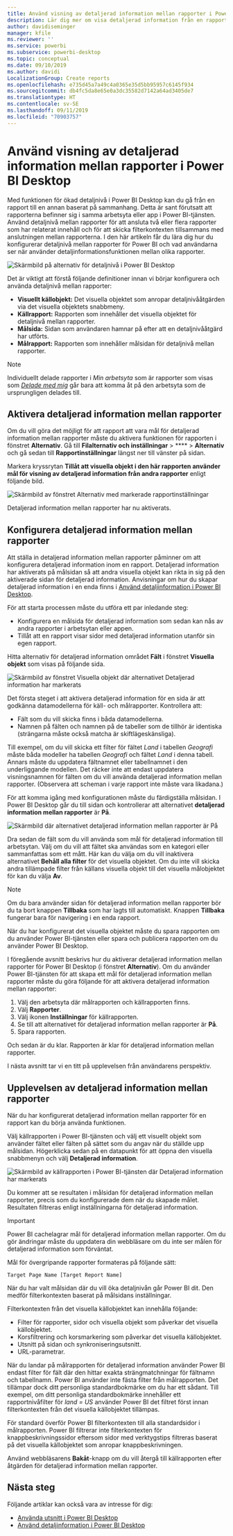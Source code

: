 ```yaml
---
title: Använd visning av detaljerad information mellan rapporter i Power BI Desktop
description: Lär dig mer om visa detaljerad information från en rapport till en annan i Power BI Desktop
author: davidiseminger
manager: kfile
ms.reviewer: ''
ms.service: powerbi
ms.subservice: powerbi-desktop
ms.topic: conceptual
ms.date: 09/10/2019
ms.author: davidi
LocalizationGroup: Create reports
ms.openlocfilehash: e735d45a7a49c4a0365e35d5bb95957c6145f934
ms.sourcegitcommit: db4fc5da8e65e0a3dc35582d7142a64ad3405de7
ms.translationtype: HT
ms.contentlocale: sv-SE
ms.lasthandoff: 09/11/2019
ms.locfileid: "70903757"
---
```

# <a name="use-cross-report-drillthrough-in-power-bi-desktop"></a>Använd visning av detaljerad information mellan rapporter i Power BI Desktop

Med funktionen för ökad detaljnivå i Power BI Desktop kan du gå från en rapport till en annan baserat på sammanhang. Detta är sant förutsatt att rapporterna befinner sig i samma arbetsyta eller app i Power BI-tjänsten. Använd detaljnivå mellan rapporter för att ansluta två eller flera rapporter som har relaterat innehåll och för att skicka filterkontexten tillsammans med anslutningen mellan rapporterna. I den här artikeln får du lära dig hur du konfigurerar detaljnivå mellan rapporter för Power BI och vad användarna ser när använder detaljinformationsfunktionen mellan olika rapporter.

![Skärmbild på alternativ för detaljnivå i Power BI Desktop](media/desktop-cross-report-drill-through/cross-report-drill-through-01.png)

Det är viktigt att förstå följande definitioner innan vi börjar konfigurera och använda detaljnivå mellan rapporter:

* **Visuellt källobjekt:** Det visuella objektet som anropar detaljnivååtgärden via det visuella objektets snabbmeny.
* **Källrapport:** Rapporten som innehåller det visuella objektet för detaljnivå mellan rapporter.
* **Målsida:** Sidan som användaren hamnar på efter att en detaljnivååtgärd har utförts.
* **Målrapport:** Rapporten som innehåller målsidan för detaljnivå mellan rapporter.


> [!NOTE]
> Individuellt delade rapporter i *Min arbetsyta* som är rapporter som visas som *[Delade med mig](service-share-dashboards.md#share-a-dashboard-or-report)* går bara att komma åt på den arbetsyta som de ursprungligen delades till. 


## <a name="enable-cross-report-drillthrough"></a>Aktivera detaljerad information mellan rapporter

Om du vill göra det möjligt för att rapport att vara mål för detaljerad information mellan rapporter måste du aktivera funktionen för rapporten i fönstret **Alternativ**. Gå till **Filalternativ och inställningar** >  ****  > **Alternativ** och gå sedan till **Rapportinställningar** längst ner till vänster på sidan.

Markera kryssrytan **Tillåt att visuella objekt i den här rapporten använder mål för visning av detaljerad information från andra rapporter** enligt följande bild.

![Skärmbild av fönstret Alternativ med markerade rapportinställningar](media/desktop-cross-report-drill-through/cross-report-drill-through-02.png)

Detaljerad information mellan rapporter har nu aktiverats.

## <a name="set-up-cross-report-drillthrough"></a>Konfigurera detaljerad information mellan rapporter

Att ställa in detaljerad information mellan rapporter påminner om att konfigurera detaljerad information inom en rapport. Detaljerad information har aktiverats på målsidan så att andra visuella objekt kan rikta in sig på den aktiverade sidan för detaljerad information. Anvisningar om hur du skapar detaljerad information i en enda finns i [Använd detaljinformation i Power BI Desktop](desktop-drillthrough.md).

För att starta processen måste du utföra ett par inledande steg:

* Konfigurera en målsida för detaljerad information som sedan kan nås av andra rapporter i arbetsytan eller appen.
* Tillåt att en rapport visar sidor med detaljerad information utanför sin egen rapport.

Hitta alternativ för detaljerad information området **Fält** i fönstret **Visuella objekt** som visas på följande sida.

![Skärmbild av fönstret Visuella objekt där alternativet Detaljerad information har markerats](media/desktop-cross-report-drill-through/cross-report-drill-through-03.png)

Det första steget i att aktivera detaljerad information för en sida är att godkänna datamodellerna för käll- och målrapporter. Kontrollera att: 

* Fält som du vill skicka finns i båda datamodellerna.
* Namnen på fälten och namnen på de tabeller som de tillhör är identiska (strängarna måste också matcha är skiftlägeskänsliga).

Till exempel, om du vill skicka ett filter för fältet *Land* i tabellen *Geografi* måste båda modeller ha tabellen *Geografi* och fältet *Land* i denna tabell. Annars måste du uppdatera fältnamnet eller tabellnamnet i den underliggande modellen. Det räcker inte att endast uppdatera visningsnamnen för fälten om du vill använda detaljerad information mellan rapporter. (Observera att scheman i varje rapport inte måste vara likadana.)

För att komma igång med konfigurationen måste du färdigställa målsidan. I Power BI Desktop går du till sidan och kontrollerar att alternativet **detaljerad information mellan rapporter** är **På**. 

![Skärmbild där alternativet detaljerad information mellan rapporter är På](media/desktop-cross-report-drill-through/cross-report-drill-through-03.png)

Dra sedan de fält som du vill använda som mål för detaljerad information till arbetsytan. Välj om du vill att fältet ska användas som en kategori eller sammanfattas som ett mått. Här kan du välja om du vill inaktivera alternativet **Behåll alla filter** för det visuella objektet. Om du inte vill skicka andra tillämpade filter från källans visuella objekt till det visuella målobjektet för kan du välja **Av**.

> [!NOTE]
> Om du bara använder sidan för detaljerad information mellan rapporter bör du ta bort knappen **Tillbaka** som har lagts till automatiskt. Knappen **Tillbaka** fungerar bara för navigering i en enda rapport. 

När du har konfigurerat det visuella objektet måste du spara rapporten om du använder Power BI-tjänsten eller spara och publicera rapporten om du använder Power BI Desktop.

I föregående avsnitt beskrivs hur du aktiverar detaljerad information mellan rapporter för Power BI Desktop (i fönstret **Alternativ**). Om du använder Power BI-tjänsten för att skapa ett mål för detaljerad information mellan rapporter måste du göra följande för att aktivera detaljerad information mellan rapporter: 

1. Välj den arbetsyta där målrapporten och källrapporten finns.
2. Välj **Rapporter**.
3. Välj ikonen **Inställningar** för källrapporten.
4. Se till att alternativet för detaljerad information mellan rapporter är **På**.
5. Spara rapporten.

Och sedan är du klar. Rapporten är klar för detaljerad information mellan rapporter. 

I nästa avsnitt tar vi en titt på upplevelsen från användarens perspektiv.

## <a name="cross-report-drillthrough-experience"></a>Upplevelsen av detaljerad information mellan rapporter

När du har konfigurerat detaljerad information mellan rapporter för en rapport kan du börja använda funktionen.

Välj källrapporten i Power BI-tjänsten och välj ett visuellt objekt som använder fältet eller fälten på sättet som du angav när du ställde upp målsidan. Högerklicka sedan på en datapunkt för att öppna den visuella snabbmenyn och välj **Detaljerad information**.

![Skärmbild av källrapporten i Power BI-tjänsten där Detaljerad information har markerats](media/desktop-cross-report-drill-through/cross-report-drill-through-01.png)

Du kommer att se resultaten i målsidan för detaljerad information mellan rapporter, precis som du konfigurerade dem när du skapade målet. Resultaten filtreras enligt inställningarna för detaljerad information.

> [!IMPORTANT]
> Power BI cachelagrar mål för detaljerad information mellan rapporter. Om du gör ändringar måste du uppdatera din webbläsare om du inte ser målen för detaljerad information som förväntat. 

Mål för övergripande rapporter formateras på följande sätt: 

`Target Page Name [Target Report Name]`

När du har valt målsidan där du vill öka detaljnivån går Power BI dit. Den medför filterkontexten baserat på målsidans inställningar. 

Filterkontexten från det visuella källobjektet kan innehålla följande: 

* Filter för rapporter, sidor och visuella objekt som påverkar det visuella källobjektet. 
* Korsfiltrering och korsmarkering som påverkar det visuella källobjektet. 
* Utsnitt på sidan och synkroniseringsutsnitt.
* URL-parametrar.

När du landar på målrapporten för detaljerad information använder Power BI endast filter för fält där den hittar exakta strängmatchningar för fältnamn och tabellnamn. Power BI använder inte fästa filter från målrapporten. Det tillämpar dock ditt personliga standardbokmärke om du har ett sådant. Till exempel, om ditt personliga standardbokmärke innehåller ett rapportnivåfilter för *land = US* använder Power BI det filtret först innan filterkontexten från det visuella källobjektet tillämpas. 

För standard överför Power BI filterkontexten till alla standardsidor i målrapporten. Power BI filtrerar inte filterkontexten för knappbeskrivningssidor eftersom sidor med verktygstips filtreras baserat på det visuella källobjektet som anropar knappbeskrivningen.

Använd webbläsarens **Bakåt**-knapp om du vill återgå till källrapporten efter åtgärden för detaljerad information mellan rapporter. 

## <a name="next-steps"></a>Nästa steg

Följande artiklar kan också vara av intresse för dig:

* [Använda utsnitt i Power BI Desktop](visuals/power-bi-visualization-slicers.md)
* [Använd detaljinformation i Power BI Desktop](desktop-drillthrough.md)

